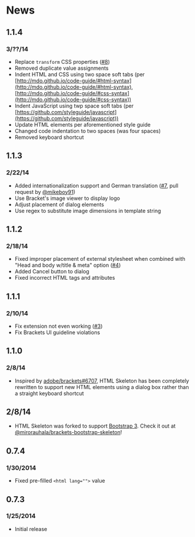 # News #

## 1.1.4 ##

### 3/??/14 ###

* Replace `transform` CSS properties ([#8](https://github.com/le717/brackets-html-skeleton/issues/8))
* Removed duplicate value assignments
* Indent HTML and CSS using two space soft tabs (per [http://mdo.github.io/code-guide/#html-syntax](http://mdo.github.io/code-guide/#html-syntax),
[http://mdo.github.io/code-guide/#css-syntax](http://mdo.github.io/code-guide/#css-syntax))
* Indent JavaScript using twp space soft tabs (per [https://github.com/styleguide/javascript](https://github.com/styleguide/javascript))
* Update HTML elements per aforementioned style guide
* Changed code indentation to two spaces (was four spaces)
* Removed keyboard shortcut

## 1.1.3 ##

### 2/22/14 ###

* Added internationalization support and German translation ([#7](https://github.com/le717/brackets-html-skeleton/issues/7), pull request by [@mikeboy91](https://github.com/mikeboy917))
* Use Bracket's image viewer to display logo
* Adjust placement of dialog elements
* Use regex to substitute image dimensions in template string


## 1.1.2 ##

### 2/18/14 ###

* Fixed improper placement of external stylesheet when combined with "Head and body w/title & meta" option ([#4](https://github.com/le717/brackets-html-skeleton/issues/4))
* Added Cancel button to dialog
* Fixed incorrect HTML tags and attributes


## 1.1.1 ##

### 2/10/14 ###

* Fix extension not even working ([#3](https://github.com/le717/brackets-html-skeleton/issues/3))
* Fix Brackets UI guideline violations


## 1.1.0 ##

### 2/8/14 ###

* Inspired by [adobe/brackets#6707](https://github.com/adobe/brackets/issues/6707), HTML Skeleton has been completely rewritten
to support new HTML elements using a dialog box rather than a straight keyboard shortcut


## 2/8/14 ##

* HTML Skeleton was forked to support [Bootstrap 3](http://getbootstrap.com/). Check it out at [@mirorauhala/brackets-bootstrap-skeleton](https://github.com/mirorauhala/brackets-bootstrap-skeleton)!

## 0.7.4 ##

### 1/30/2014 ###

 * Fixed pre-filled `<html lang="">` value

## 0.7.3 ##

###  1/25/2014 ###

* Initial release

